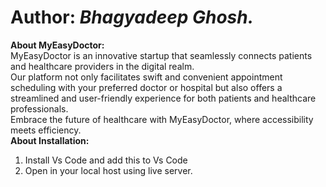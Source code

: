 # Author: <b><i>Bhagyadeep Ghosh.</i></b><br>
<b>About MyEasyDoctor:</b><br>
MyEasyDoctor is an innovative startup that seamlessly connects patients and healthcare providers in the digital realm.<br>Our platform not only facilitates swift and convenient appointment scheduling with your preferred doctor or hospital but also offers a streamlined and user-friendly experience for both patients and healthcare professionals. <br>Embrace the future of healthcare with MyEasyDoctor, where accessibility meets efficiency.<br>
<b>About Installation:</b><br>
1. Install Vs Code and add this to Vs Code<br>
2. Open in your local host using live server.

